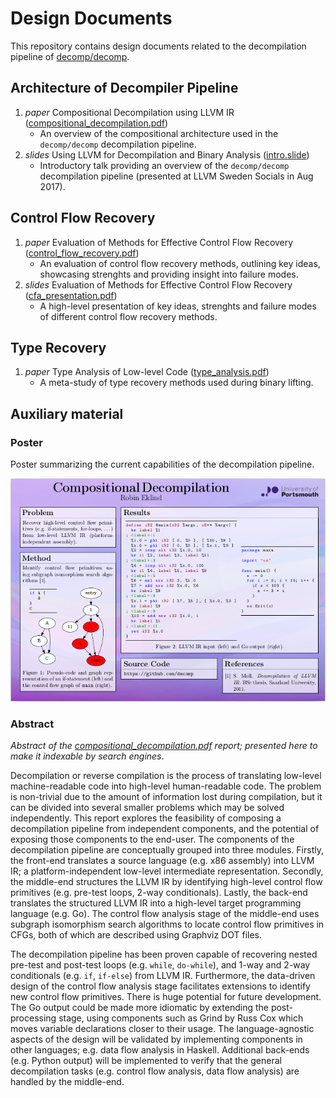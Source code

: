 # Design Documents

This repository contains design documents related to the decompilation pipeline of [decomp/decomp](https://github.com/decomp/decomp).

## Architecture of Decompiler Pipeline

1. *paper* Compositional Decompilation using LLVM IR ([compositional_decompilation.pdf](https://github.com/decomp/doc/raw/master/report/compositional_decompilation/compositional_decompilation.pdf))
    - An overview of the compositional architecture used in the `decomp/decomp` decompilation pipeline.
2. *slides* Using LLVM for Decompilation and Binary Analysis ([intro.slide](http://talks.godoc.org/github.com/decomp/doc/talk/intro.slide))
    - Introductory talk providing an overview of the `decomp/decomp` decompilation pipeline (presented at LLVM Sweden Socials in Aug 2017).

## Control Flow Recovery

1. *paper* Evaluation of Methods for Effective Control Flow Recovery ([control_flow_recovery.pdf](https://github.com/decomp/doc/raw/master/report/control_flow_recovery/control_flow_recovery.pdf))
    - An evaluation of control flow recovery methods, outlining key ideas, showcasing strenghts and providing insight into failure modes.
2. *slides* Evaluation of Methods for Effective Control Flow Recovery ([cfa_presentation.pdf](https://github.com/decomp/doc/raw/master/presentation/control_flow_analysis/cfa_presentation.pdf))
    - A high-level presentation of key ideas, strenghts and failure modes of different control flow recovery methods.

## Type Recovery

1. *paper* Type Analysis of Low-level Code ([type_analysis.pdf](https://github.com/decomp/doc/raw/master/report/type_analysis/type_analysis.pdf))
    - A meta-study of type recovery methods used during binary lifting.

## Auxiliary material

### Poster

Poster summarizing the current capabilities of the decompilation pipeline.

[![Poster: Compositional Decompilation](https://raw.githubusercontent.com/decomp/doc/master/poster/poster.png)](https://github.com/decomp/doc/raw/master/poster/poster.pdf)

### Abstract

*Abstract of the [compositional_decompilation.pdf](https://github.com/decomp/doc/raw/master/report/compositional_decompilation/compositional_decompilation.pdf) report; presented here to make it indexable by search engines*.

Decompilation or reverse compilation is the process of translating low-level machine-readable code into high-level human-readable code. The problem is non-trivial due to the amount of information lost during compilation, but it can be divided into several smaller problems which may be solved independently. This report explores the feasibility of composing a decompilation pipeline from independent components, and the potential of exposing those components to the end-user. The components of the decompilation pipeline are conceptually grouped into three modules. Firstly, the front-end translates a source language (e.g. x86 assembly) into LLVM IR; a platform-independent low-level intermediate representation. Secondly, the middle-end structures the LLVM IR by identifying high-level control flow primitives (e.g. pre-test loops, 2-way conditionals). Lastly, the back-end translates the structured LLVM IR into a high-level target programming language (e.g. Go). The control flow analysis stage of the middle-end uses subgraph isomorphism search algorithms to locate control flow primitives in CFGs, both of which are described using Graphviz DOT files.

The decompilation pipeline has been proven capable of recovering nested pre-test and post-test loops (e.g. `while`, `do-while`), and 1-way and 2-way conditionals (e.g. `if`, `if-else`) from LLVM IR. Furthermore, the data-driven design of the control flow analysis stage facilitates extensions to identify new control flow primitives. There is huge potential for future development. The Go output could be made more idiomatic by extending the post-processing stage, using components such as Grind by Russ Cox which moves variable declarations closer to their usage. The language-agnostic aspects of the design will be validated by implementing components in other languages; e.g. data flow analysis in Haskell. Additional back-ends (e.g. Python output) will be implemented to verify that the general decompilation tasks (e.g. control flow analysis, data flow analysis) are handled by the middle-end.

